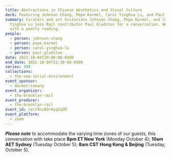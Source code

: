 ```yaml
---
title: Abstractions in Chinese Aesthetics and Visual Culture
deck: Featuring Johnson Chang, Pepe Karmel, Carol Yinghua Lu, and Paul Gladston
summary: Curators and art historians Johnson Chang, Pepe Karmel, and Carol
  Yinghua Lu join Rail contributor Paul Gladston for a conversation. We conclude
  with a poetry reading.
people:
  - person: johnson-chang
  - person: pepe-karmel
  - person: carol-yinghua-lu
  - person: paul-gladston
date: 2021-10-04T20:00:00-0500
end_date: 2021-10-04T21:30:00-0500
series: 399
collections:
  - the-new-social-environment
event_sponsor:
  - dermot-comany
event_organizer:
  - the-brooklyn-rail
event_producer:
  - the-brooklyn-rail
event_id: rectXncW3r0yqVqZR
event_platform:
  - zoom
---
```

***Please note*** to accommodate the varying time zones of our guests, this conversation with take place **8pm ET New York** (Monday October 4); **10am AET Sydney** (Tuesday October 5); **8am CST** **Hong Kong & Beijing** (Tuesday, October 5).